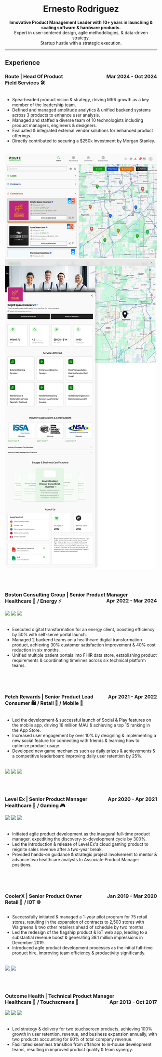 <head>
  <title>Ernesto Rodriguez - Portfolio</title>
  <style>
    .grid-container {
      display: grid;
      grid-template-columns: repeat(auto-fit, minmax(300px, 1fr));
      gap: 20px;
    }

    .grid-item img {
      max-width: 100%;
      height: auto;
      cursor: pointer;
      transition: transform 0.3s ease-in-out;
    }

    .grid-item img:hover {
      transform: scale(1.05);
    }

    /* Lightbox overlay */
    .lightbox {
      display: none;
      position: fixed;
      z-index: 999;
      top: 0;
      left: 0;
      width: 100%;
      height: 100%;
      background-color: rgba(0, 0, 0, 0.8);
      justify-content: center;
      align-items: center;
    }

    .lightbox img {
      max-width: 90%;
      max-height: 90%;
    }

    .lightbox:target {
      display: flex;
    }

    /* Close button */
    .close {
      position: absolute;
      top: 10px;
      right: 20px;
      color: white;
      font-size: 30px;
      font-weight: bold;
      text-decoration: none;
    }
  </style>
</head>

<body>

  <div align="center">
    <h1>Ernesto Rodriguez</h1>
    <p>
      <strong>Innovative Product Management Leader with 10+ years in launching & scaling software & hardware
        products.</strong><br>
      Expert in user-centered design, agile methodologies, & data-driven strategy.<br>
      Startup hustle with a strategic execution.
    </p>
  </div>

  <hr>

  <h2>Experience</h2>

  <h3>Route | Head Of Product <span style="float: right;">Mar 2024 - Oct 2024</span><br> Field Services 🛠️</h3>

  <div class="grid-container">
    <div class="grid-item">
      <ul>
        <li>Spearheaded product vision & strategy, driving MRR growth as a key member of the leadership team.</li>
        <li>Defined and managed amplitude analytics & unified backend systems across 3 products to enhance user
          analysis.</li>
        <li>Managed and staffed a diverse team of 10 technologists including product managers, engineers &
          designers.</li>
        <li>Evaluated & integrated external vendor solutions for enhanced product offerings.</li>
        <li>Directly contributed to securing a $250k investment by Morgan Stanley.</li>
      </ul>
    </div>
    <div class="grid-item">
      <a href="#img1"><img src="images/Route_Marketplace_Profile_Pins_and_Cards.png"></a>
      <a href="#img2"><img src="images/Route_Marketplace_Profile_Pins_and_Cards_expanded.png"></a>
    </div>
  </div>

  <div id="img1" class="lightbox">
    <a href="#" class="close">&times;</a>
    <img src="images/Route_Marketplace_Profile_Pins_and_Cards.png">
  </div>

  <div id="img2" class="lightbox">
    <a href="#" class="close">&times;</a>
    <img src="images/Route_Marketplace_Profile_Pins_and_Cards_expanded.png">
  </div>

  <br><br>

  <h3>Boston Consulting Group | Senior Product Manager <span style="float: right;">Apr 2022 - Mar 2024</span><br> Healthcare 🏥 / Energy ⚡</h3>

  <div class="grid-container">
    <div class="grid-item">
      <a href="#img3"><img src="images/BCG-product-image-1.png"></a>
      <a href="#img4"><img src="images/BCG-product-image-2.png"></a>
      <a href="#img5"><img src="images/BCG-product-image-3.png"></a>
    </div>
    <div class="grid-item">
      <ul>
        <li>Executed digital transformation for an energy client, boosting efficiency by 50% with self-serve portal
          launch.</li>
        <li>Managed 2 backend teams on a healthcare digital transformation product, achieving 30% customer satisfaction
          improvement & 40% cost reduction in six months.</li>
        <li>Unified multiple patient portals into FHIR data store, establishing product requirements & coordinating
          timelines across six technical platform teams.</li>
      </ul>
    </div>
  </div>

  <div id="img3" class="lightbox">
    <a href="#" class="close">&times;</a>
    <img src="images/BCG-product-image-1.png">
  </div>

  <div id="img4" class="lightbox">
    <a href="#" class="close">&times;</a>
    <img src="images/BCG-product-image-2.png">
  </div>

  <div id="img5" class="lightbox">
    <a href="#" class="close">&times;</a>
    <img src="images/BCG-product-image-3.png">
  </div>

  <br><br>

  <h3>Fetch Rewards | Senior Product Lead <span style="float: right;">Apr 2021 - Apr 2022</span><br> Consumer 🛍️ / Retail 🛒 / Mobile 📱</h3>

  <div class="grid-container">
    <div class="grid-item">
      <ul>
        <li>Led the development & successful launch of Social & Play features on the mobile app, driving 18 million MAU &
          achieving a top 15 ranking in the App Store.</li>
        <li>Increased user engagement by over 10% by designing & implementing a new social feature for connecting with
          friends & learning how to optimize product usage.</li>
        <li>Developed new game mechanics such as daily prizes & achievements & a competitive leaderboard improving daily
          user retention by 25%.</li>
      </ul>
    </div>
    <div class="grid-item">
      <a href="#img6"><img src="images/Fetch-Rewards-product-image-1.png"></a>
      <a href="#img7"><img src="images/Fetch-Rewards-product-image-2.png"></a>
      <a href="#img8"><img src="images/Fetch-Rewards-product-image-3.png"></a>
    </div>
  </div>

  <div id="img6" class="lightbox">
    <a href="#" class="close">&times;</a>
    <img src="images/Fetch-Rewards-product-image-1.png">
  </div>

  <div id="img7" class="lightbox">
    <a href="#" class="close">&times;</a>
    <img src="images/Fetch-Rewards-product-image-2.png">
  </div>

  <div id="img8" class="lightbox">
    <a href="#" class="close">&times;</a>
    <img src="images/Fetch-Rewards-product-image-3.png">
  </div>

  <br><br>

  <h3>Level Ex | Senior Product Manager <span style="float: right;">Apr 2020 - Apr 2021</span><br> Healthcare 🏥 / Gaming 🎮</h3>

  <div class="grid-container">
    <div class="grid-item">
      <a href="#img9"><img src="images/Level-Ex-product-image-1.png"></a>
      <a href="#img10"><img src="images/Level-Ex-product-image-2.png"></a>
      <a href="#img11"><img src="images/Level-Ex-product-image-3.png"></a>
    </div>
    <div class="grid-item">
      <ul>
        <li>Initiated agile product development as the inaugural full-time product manager, expediting the
          discovery-to-development cycle by 300%.</li>
        <li>Led the introduction & release of Level Ex's cloud gaming product to reignite sales revenue after a two-year
          break.</li>
        <li>Provided hands-on guidance & strategic project involvement to mentor & advance two healthcare analysts to
          Associate Product Manager positions.</li>
      </ul>
    </div>
  </div>

  <div id="img9" class="lightbox">
    <a href="#" class="close">&times;</a>
    <img src="images/Level-Ex-product-image-1.png">
  </div>

  <div id="img10" class="lightbox">
    <a href="#" class="close">&times;</a>
    <img src="images/Level-Ex-product-image-2.png">
  </div>

  <div id="img11" class="lightbox">
    <a href="#" class="close">&times;</a>
    <img src="images/Level-Ex-product-image-3.png">
  </div>

  <br><br>

  <h3>CoolerX | Senior Product Owner <span style="float: right;">Jan 2019 - Mar 2020</span><br> Retail 🛒 / IOT 🌐</h3>

  <div class="grid-container">
    <div class="grid-item">
      <ul>
        <li>Successfully initiated & managed a 1-year pilot program for 75 retail stores, resulting in the expansion of
          contracts to 2,500 stores with Walgreens & two other retailers ahead of schedule by two months.</li>
        <li>Led the redesign of the flagship product & IoT web app, leading to a substantial revenue boost & generating
          38.1 million impressions in December 2019.</li>
        <li>Introduced agile product development processes as the initial full-time product hire, improving team
          efficiency & productivity significantly.</li>
      </ul>
    </div>
    <div class="grid-item">
      <a href="#img12"><img src="images/CoolerX-product-image-1.png"></a>
      <a href="#img13"><img src="images/CoolerX-product-image-2.png"></a>
    </div>
  </div>

  <div id="img12" class="lightbox">
    <a href="#" class="close">&times;</a>
    <img src="images/CoolerX-product-image-1.png">
  </div>

  <div id="img13" class="lightbox">
    <a href="#" class="close">&times;</a>
    <img src="images/CoolerX-product-image-2.png">
  </div>

  <br><br>

  <h3>Outcome Health | Technical Product Manager <span style="float: right;">Apr 2013 - Oct 2017</span><br> Healthcare 🏥 / Touchscreens 📱</h3>

  <div class="grid-container">
    <div class="grid-item">
      <a href="#img14"><img src="images/Outcome-Health-product-image-1.png"></a>
      <a href="#img15"><img src="images/Outcome-Health-product-image-2.png"></a>
      <a href="#img16"><img src="images/Outcome-Health-product-image-3.png"></a>
    </div>
    <div class="grid-item">
      <ul>
        <li>Led strategy & delivery for two touchscreen products, achieving 100% growth in user retention, revenue, and
          business expansion annually, with two products accounting for 60% of total company revenue.</li>
        <li>Facilitated seamless transition from offshore to in-house development teams, resulting in improved product
          quality & team synergy.</li>
      </ul>
    </div>
  </div>

  <div id="img14" class="lightbox">
    <a href="#" class="close">&times;</a>
    <img src="images/Outcome-Health-product-image-1.png">
  </div>

  <div id="img15" class="lightbox">
    <a href="#" class="close">&times;</a>
    <img src="images/Outcome-Health-product-image-2.png">
  </div>

  <div id="img16" class="lightbox">
    <a href="#" class="close">&times;</a>
    <img src="images/Outcome-Health-product-image-3.png">
  </div>

</body>
